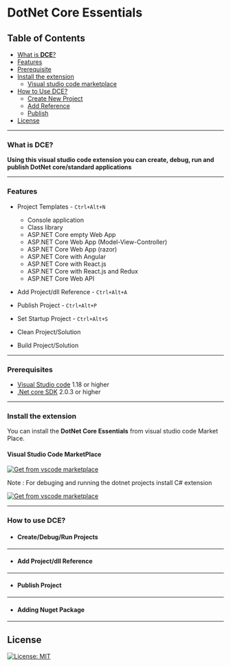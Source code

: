 
# **DotNet Core Essentials**

## Table of Contents
* [What is **DCE**?](#what-is-DCE?)
* [Features](#features)
* [Prerequisite](#prerequisites)
* [Install the extension](#install-the-extension)
    * [Visual studio code marketplace](#visual-studio-code-marketplace)
* [How to Use DCE?](#how-to-use-DCE)
    * [Create New Project](#Create-New-Project)
    * [Add Reference](#Add-Reference)
    * [Publish](#Publish)
* [License](#license)

---

### **What is DCE?**

**Using this visual studio code extension you can create, debug, run and publish DotNet core/standard applications**

---

### **Features**
- Project Templates - `Ctrl+Alt+N`
    - Console application
    - Class library
    - ASP.NET Core empty Web App
    - ASP.NET Core Web App (Model-View-Controller)
    - ASP.NET Core Web App (razor)
    - ASP.NET Core with Angular
    - ASP.NET Core with React.js
    - ASP.NET Core with React.js and Redux
    - ASP.NET Core Web API

- Add Project/dll Reference - `Ctrl+Alt+A`

- Publish Project - `Ctrl+Alt+P`

- Set Startup Project - `Ctrl+Alt+S`
    
- Clean Project/Solution

- Build Project/Solution

---

### **Prerequisites**
  - [Visual Studio code](https://code.visualstudio.com/download) 1.18 or higher
  - [.Net core SDK](https://www.microsoft.com/net/download/windows) 2.0.3 or higher
  
---

### **Install the extension**

You can install the **DotNet Core Essentials** from visual studio code Market Place.

#### Visual Studio Code MarketPlace
[![ Get from vscode marketplace](/images/vscode.png)](https://marketplace.visualstudio.com/items?itemName=kishoreithadi.dotNet-core-essentials)

Note : For debuging and running the dotnet projects install C# extension

[![ Get from vscode marketplace](/images/vscode.png)](https://marketplace.visualstudio.com/items?itemName=ms-vscode.csharp)

---

### **How to use DCE?**

- #### Create/Debug/Run Projects
     
---

- #### Add Project/dll Reference
 
---

- #### Publish Project

---

- #### Adding Nuget Package
     
---


## License

[![License: MIT](https://img.shields.io/badge/License-MIT-yellow.svg)](LICENSE)